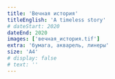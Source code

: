 ```yaml
---
title: 'Вечная история'
titleEnglish: 'A timeless story'
# dateStart: 2020
dateEnd: 2020
images: ['вечная_история.tif']
extra: 'бумага, акварель, линеры'
size: 'А4'
# display: false
# text: ''
---
```

